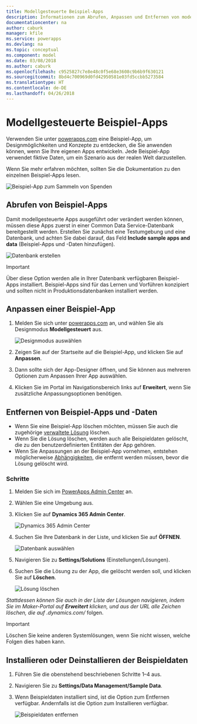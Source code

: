 ```yaml
---
title: Modellgesteuerte Beispiel-Apps
description: Informationen zum Abrufen, Anpassen und Entfernen von modellgesteuerten Beispiel-Apps
documentationcenter: na
author: caburk
manager: kfile
ms.service: powerapps
ms.devlang: na
ms.topic: conceptual
ms.component: model
ms.date: 03/08/2018
ms.author: caburk
ms.openlocfilehash: c9525827c7e8e48c0f5e68e3608c9b6b9f630121
ms.sourcegitcommit: 8bd4c700969d0fd42950581e03fd5ccbb5273584
ms.translationtype: HT
ms.contentlocale: de-DE
ms.lasthandoff: 04/26/2018
---
```

# <a name="model-driven-sample-apps"></a>Modellgesteuerte Beispiel-Apps

Verwenden Sie unter [powerapps.com](https://powerapps.com) eine Beispiel-App, um Designmöglichkeiten und Konzepte zu entdecken, die Sie anwenden können, wenn Sie Ihre eigenen Apps entwickeln. Jede Beispiel-App verwendet fiktive Daten, um ein Szenario aus der realen Welt darzustellen. 

Wenn Sie mehr erfahren möchten, sollten Sie die Dokumentation zu den einzelnen Beispiel-Apps lesen. 

![Beispiel-App zum Sammeln von Spenden](media/overview-model-driven-samples/fundraiser-app1.png)


## <a name="get-sample-apps"></a>Abrufen von Beispiel-Apps

Damit modellgesteuerte Apps ausgeführt oder verändert werden können, müssen diese Apps zuerst in einer Common Data Service-Datenbank bereitgestellt werden. Erstellen Sie zunächst eine Testumgebung und eine Datenbank, und achten Sie dabei darauf, das Feld **Include sample apps and data** (Beispiel-Apps und -Daten hinzufügen).

![Datenbank erstellen](media/overview-model-driven-samples/create-database1.png)


> [!IMPORTANT]
> Über diese Option werden alle in Ihrer Datenbank verfügbaren Beispiel-Apps installiert. Beispiel-Apps sind für das Lernen und Vorführen konzipiert und sollten nicht in Produktionsdatenbanken installiert werden. 

## <a name="customize-a-sample-app"></a>Anpassen einer Beispiel-App

1. Melden Sie sich unter [powerapps.com](https://powerapps.com) an, und wählen Sie als Designmodus **Modellgesteuert** aus. 

    ![Designmodus auswählen](media/overview-model-driven-samples/choose-design-mode.png)

2. Zeigen Sie auf der Startseite auf die Beispiel-App, und klicken Sie auf **Anpassen**.
3. Dann sollte sich der App-Designer öffnen, und Sie können aus mehreren Optionen zum Anpassen Ihrer App auswählen. 
4. Klicken Sie im Portal im Navigationsbereich links auf **Erweitert**, wenn Sie zusätzliche Anpassungsoptionen benötigen.

## <a name="remove-sample-apps-and-data"></a>Entfernen von Beispiel-Apps und -Daten 
- Wenn Sie eine Beispiel-App löschen möchten, müssen Sie auch die zugehörige [verwaltete Lösung](https://docs.microsoft.com/dynamics365/customer-engagement/developer/uninstall-delete-solution) löschen. 
- Wenn Sie die Lösung löschen, werden auch alle Beispieldaten gelöscht, die zu den benutzerdefinierten Entitäten der App gehören.
- Wenn Sie Anpassungen an der Beispiel-App vornehmen, entstehen möglicherweise [Abhängigkeiten](https://docs.microsoft.com/dynamics365/customer-engagement/developer/dependency-tracking-solution-components), die entfernt werden müssen, bevor die Lösung gelöscht wird.

### <a name="steps"></a>Schritte
1. Melden Sie sich im [PowerApps Admin Center](https://admin.powerapps.com) an.

2. Wählen Sie eine Umgebung aus.

3. Klicken Sie auf **Dynamics 365 Admin Center**. 

    ![Dynamics 365 Admin Center](media/overview-model-driven-samples/admin-center.png)

4. Suchen Sie Ihre Datenbank in der Liste, und klicken Sie auf **ÖFFNEN**.

    ![Datenbank auswählen](media/overview-model-driven-samples/select-database.png)

5. Navigieren Sie zu **Settings/Solutions** (Einstellungen/Lösungen).

6. Suchen Sie die Lösung zu der App, die gelöscht werden soll, und klicken Sie auf **Löschen**.

    ![Lösung löschen](media/overview-model-driven-samples/delete-solution.png)

*Stattdessen können Sie auch in der Liste der Lösungen navigieren, indem Sie im Maker-Portal auf **Erweitert** klicken, und aus der URL alle Zeichen löschen, die auf .dynamics.com/* folgen.

> [!IMPORTANT]
> Löschen Sie keine anderen Systemlösungen, wenn Sie nicht wissen, welche Folgen dies haben kann.

## <a name="install-or-uninstall-sample-data"></a>Installieren oder Deinstallieren der Beispieldaten
1. Führen Sie die obenstehend beschriebenen Schritte 1–4 aus.
2. Navigieren Sie zu **Settings/Data Management/Sample Data**.
3. Wenn Beispieldaten installiert sind, ist die Option zum Entfernen verfügbar. Andernfalls ist die Option zum Installieren verfügbar. 

    ![Beispieldaten entfernen](media/overview-model-driven-samples/remove-sample-data.png)




